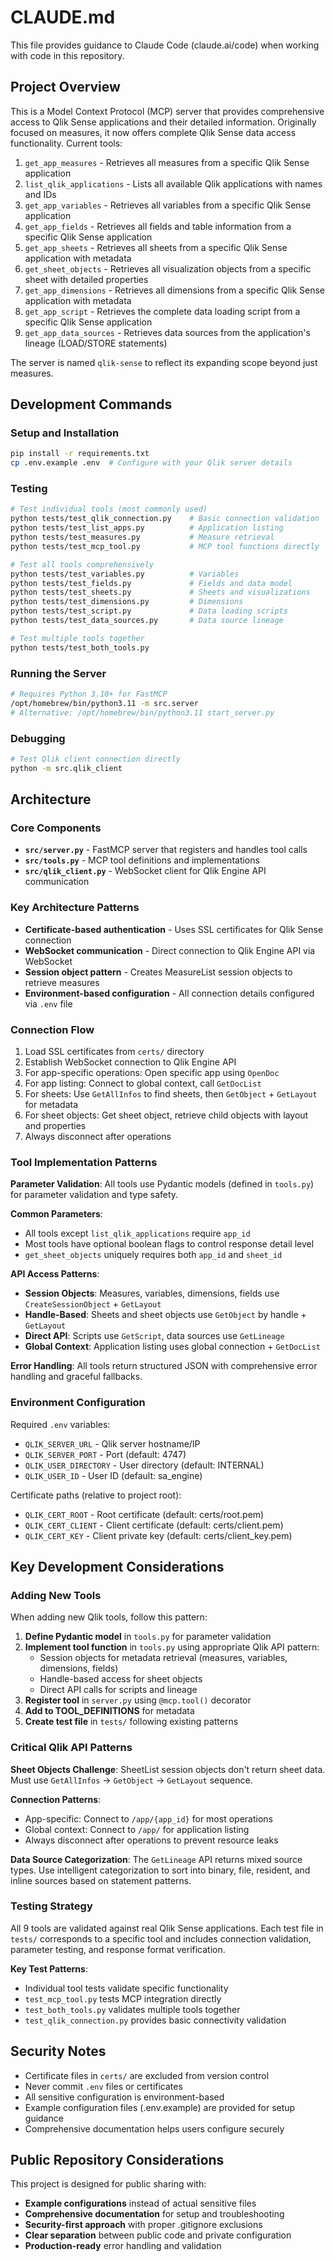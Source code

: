 # CLAUDE.md

This file provides guidance to Claude Code (claude.ai/code) when working with code in this repository.

## Project Overview

This is a Model Context Protocol (MCP) server that provides comprehensive access to Qlik Sense applications and their detailed information. Originally focused on measures, it now offers complete Qlik Sense data access functionality. Current tools:

1. `get_app_measures` - Retrieves all measures from a specific Qlik Sense application
2. `list_qlik_applications` - Lists all available Qlik applications with names and IDs
3. `get_app_variables` - Retrieves all variables from a specific Qlik Sense application
4. `get_app_fields` - Retrieves all fields and table information from a specific Qlik Sense application
5. `get_app_sheets` - Retrieves all sheets from a specific Qlik Sense application with metadata
6. `get_sheet_objects` - Retrieves all visualization objects from a specific sheet with detailed properties
7. `get_app_dimensions` - Retrieves all dimensions from a specific Qlik Sense application with metadata
8. `get_app_script` - Retrieves the complete data loading script from a specific Qlik Sense application
9. `get_app_data_sources` - Retrieves data sources from the application's lineage (LOAD/STORE statements)

The server is named `qlik-sense` to reflect its expanding scope beyond just measures.

## Development Commands

### Setup and Installation
```bash
pip install -r requirements.txt
cp .env.example .env  # Configure with your Qlik server details
```

### Testing
```bash
# Test individual tools (most commonly used)
python tests/test_qlik_connection.py    # Basic connection validation
python tests/test_list_apps.py          # Application listing
python tests/test_measures.py           # Measure retrieval
python tests/test_mcp_tool.py           # MCP tool functions directly

# Test all tools comprehensively
python tests/test_variables.py          # Variables
python tests/test_fields.py             # Fields and data model
python tests/test_sheets.py             # Sheets and visualizations
python tests/test_dimensions.py         # Dimensions
python tests/test_script.py             # Data loading scripts
python tests/test_data_sources.py       # Data source lineage

# Test multiple tools together
python tests/test_both_tools.py
```

### Running the Server
```bash
# Requires Python 3.10+ for FastMCP
/opt/homebrew/bin/python3.11 -m src.server
# Alternative: /opt/homebrew/bin/python3.11 start_server.py
```

### Debugging
```bash
# Test Qlik client connection directly
python -m src.qlik_client
```

## Architecture

### Core Components

- **`src/server.py`** - FastMCP server that registers and handles tool calls
- **`src/tools.py`** - MCP tool definitions and implementations
- **`src/qlik_client.py`** - WebSocket client for Qlik Engine API communication

### Key Architecture Patterns

- **Certificate-based authentication** - Uses SSL certificates for Qlik Sense connection
- **WebSocket communication** - Direct connection to Qlik Engine API via WebSocket
- **Session object pattern** - Creates MeasureList session objects to retrieve measures
- **Environment-based configuration** - All connection details configured via `.env` file

### Connection Flow

1. Load SSL certificates from `certs/` directory
2. Establish WebSocket connection to Qlik Engine API
3. For app-specific operations: Open specific app using `OpenDoc`
4. For app listing: Connect to global context, call `GetDocList`
5. For sheets: Use `GetAllInfos` to find sheets, then `GetObject` + `GetLayout` for metadata
6. For sheet objects: Get sheet object, retrieve child objects with layout and properties
7. Always disconnect after operations

### Tool Implementation Patterns

**Parameter Validation**: All tools use Pydantic models (defined in `tools.py`) for parameter validation and type safety.

**Common Parameters**:
- All tools except `list_qlik_applications` require `app_id`
- Most tools have optional boolean flags to control response detail level
- `get_sheet_objects` uniquely requires both `app_id` and `sheet_id`

**API Access Patterns**:
- **Session Objects**: Measures, variables, dimensions, fields use `CreateSessionObject` + `GetLayout`
- **Handle-Based**: Sheets and sheet objects use `GetObject` by handle + `GetLayout`
- **Direct API**: Scripts use `GetScript`, data sources use `GetLineage`
- **Global Context**: Application listing uses global connection + `GetDocList`

**Error Handling**: All tools return structured JSON with comprehensive error handling and graceful fallbacks.

### Environment Configuration

Required `.env` variables:
- `QLIK_SERVER_URL` - Qlik server hostname/IP
- `QLIK_SERVER_PORT` - Port (default: 4747)
- `QLIK_USER_DIRECTORY` - User directory (default: INTERNAL)
- `QLIK_USER_ID` - User ID (default: sa_engine)

Certificate paths (relative to project root):
- `QLIK_CERT_ROOT` - Root certificate (default: certs/root.pem)
- `QLIK_CERT_CLIENT` - Client certificate (default: certs/client.pem)
- `QLIK_CERT_KEY` - Client private key (default: certs/client_key.pem)

## Key Development Considerations

### Adding New Tools

When adding new Qlik tools, follow this pattern:

1. **Define Pydantic model** in `tools.py` for parameter validation
2. **Implement tool function** in `tools.py` using appropriate Qlik API pattern:
   - Session objects for metadata retrieval (measures, variables, dimensions, fields)
   - Handle-based access for sheet objects
   - Direct API calls for scripts and lineage
3. **Register tool** in `server.py` using `@mcp.tool()` decorator
4. **Add to TOOL_DEFINITIONS** for metadata
5. **Create test file** in `tests/` following existing patterns

### Critical Qlik API Patterns

**Sheet Objects Challenge**: SheetList session objects don't return sheet data. Must use `GetAllInfos` → `GetObject` → `GetLayout` sequence.

**Connection Patterns**:
- App-specific: Connect to `/app/{app_id}` for most operations
- Global context: Connect to `/app/` for application listing
- Always disconnect after operations to prevent resource leaks

**Data Source Categorization**: The `GetLineage` API returns mixed source types. Use intelligent categorization to sort into binary, file, resident, and inline sources based on statement patterns.

### Testing Strategy

All 9 tools are validated against real Qlik Sense applications. Each test file in `tests/` corresponds to a specific tool and includes connection validation, parameter testing, and response format verification.

**Key Test Patterns**:
- Individual tool tests validate specific functionality
- `test_mcp_tool.py` tests MCP integration directly
- `test_both_tools.py` validates multiple tools together
- `test_qlik_connection.py` provides basic connectivity validation

## Security Notes

- Certificate files in `certs/` are excluded from version control
- Never commit `.env` files or certificates
- All sensitive configuration is environment-based
- Example configuration files (.env.example) are provided for setup guidance
- Comprehensive documentation helps users configure securely

## Public Repository Considerations

This project is designed for public sharing with:
- **Example configurations** instead of actual sensitive files
- **Comprehensive documentation** for setup and troubleshooting
- **Security-first approach** with proper .gitignore exclusions
- **Clear separation** between public code and private configuration
- **Production-ready** error handling and validation